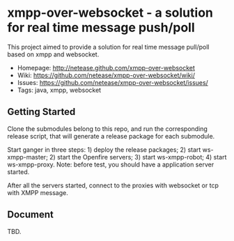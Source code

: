 xmpp-over-websocket - a solution for real time message push/poll
===============
This project aimed to provide a solution for real time message pull/poll based on
xmpp and websocket.

 * Homepage: <http://netease.github.com/xmpp-over-websocket>
 * Wiki: <https://github.com/netease/xmpp-over-websocket/wiki/>
 * Issues: <https://github.com/netease/xmpp-over-websocket/issues/>
 * Tags: java, xmpp, websocket

Getting Started
---------------
Clone the submodules belong to this repo, and run the corresponding release script,
that will generate a release package for each submodule. 

Start ganger in three steps: 1) deploy the release packages; 2) start ws-xmpp-master;
2) start the Openfire servers; 3) start ws-xmpp-robot; 4) start ws-xmpp-proxy.
Note: before test, you should have a application server started.

After all the servers started, connect to the proxies with websocket or tcp with XMPP message.

Document
--------
TBD.